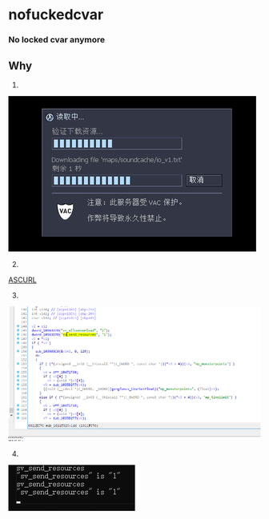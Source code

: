 # nofuckedcvar

### No locked cvar anymore

## Why

1. 
![](img/20220829203743.png)

2.
[ASCURL](https://github.com/hzqst/metamod-fallguys#synchronous-aliyunoss-file-uploader-example)

3.
![](img/20220829203801.png)

4.
![](img/20220829203815.png)